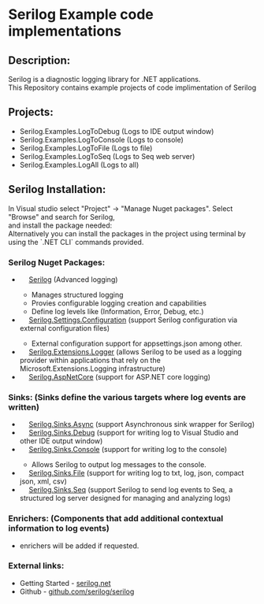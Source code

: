 <h1> Serilog Example code implementations </h1>

<h2>Description:</h2>
Serilog is a diagnostic logging library for .NET applications.
<br>This Repository contains example projects of code implimentation of Serilog

<h2>Projects:</h2>
<ul>
  <li>Serilog.Examples.LogToDebug (Logs to IDE output window)</li>
  <li>Serilog.Examples.LogToConsole (Logs to console)</li>
  <li>Serilog.Examples.LogToFile (Logs to file)</li>
  <li>Serilog.Examples.LogToSeq (Logs to Seq web server)</li>
  <li>Serilog.Examples.LogAll (Logs to all)</li>
</ul>

<h2>Serilog Installation:</h2>
In Visual studio select "Project" -> "Manage Nuget packages". Select "Browse" and search for Serilog,
<br>and install the package needed:
<br>Alternatively you can install the packages in the project using terminal by using the `.NET CLI` commands provided.

<h3>Serilog Nuget Packages:</h3>

<ul>
  <li><IMG  src="https://avatars.githubusercontent.com/u/5691010?s=200&amp;v=4" width="14<"/> <a href="https://www.nuget.org/packages/Serilog/4.0.2-dev-02226#readme-body-tab">Serilog</a> (Advanced logging)</li>
  <ul>
    <li>Manages structured logging</li>
    <li>Provies configurable logging creation and capabilities</li>
    <li>Define log levels like (Information, Error, Debug, etc.)</li>
  </ul>
  <li><IMG  src="https://api.nuget.org/v3-flatcontainer/serilog.settings.configuration/8.0.2/icon" width="14<"/> <a href="https://www.nuget.org/packages/Serilog.Settings.Configuration#readme-body-tab">Serilog.Settings.Configuration</a> (support Serilog configuration via external configuration files)</li>
  <ul>
    <li>External configuration support for appsettings.json among other.</li>
  </ul>
  <li><IMG  src="https://api.nuget.org/v3-flatcontainer/serilog.extensions.logging/8.0.1-dev-10398/icon" width="14<"/> <a href="https://www.nuget.org/packages/Serilog.Extensions.Logging/8.0.1-dev-10398#readme-body-tab">Serilog.Extensions.Logger</a> (allows Serilog to be used as a logging provider within applications that rely on the Microsoft.Extensions.Logging infrastructure)</li>
  <li><IMG  src="https://avatars.githubusercontent.com/u/5691010?s=200&amp;v=4" width="14<"/> <a href="https://www.nuget.org/packages/Serilog.AspNetCore#readme-body-tab">Serilog.AspNetCore</a> (support for ASP.NET core logging)</li>
</ul>

<h3>Sinks: (Sinks define the various targets where log events are written)</h3>

<ul>
  <li><IMG  src="https://api.nuget.org/v3-flatcontainer/serilog.sinks.async/2.0.0/icon" width="14<"/> <a href="https://www.nuget.org/packages/Serilog.Sinks.Async#readme-body-tab">Serilog.Sinks.Async</a> (support Asynchronous sink wrapper for Serilog)</li>
  <li><IMG  src="https://avatars.githubusercontent.com/u/5691010?s=200&amp;v=4" width="14<"/> <a href="https://www.nuget.org/packages/Serilog.Sinks.Debug#readme-body-tab">Serilog.Sinks.Debug</a> (support for writing log to Visual Studio and other IDE output window)</li>
  <li><IMG  src="https://avatars.githubusercontent.com/u/5691010?s=200&amp;v=4" width="14<"/> <a href="https://www.nuget.org/packages/Serilog.Sinks.Console#readme-body-tab">Serilog.Sinks.Console</a> (support for writing log to the console)</li>
  <ul>
    <li>Allows Serilog to output log messages to the console.</li>
  </ul>
  <li><IMG  src="https://api.nuget.org/v3-flatcontainer/serilog.sinks.file/6.0.0/icon" width="14<"/> <a href="https://www.nuget.org/packages/Serilog.Sinks.File#readme-body-tab">Serilog.Sinks.File</a> (support for writing log to txt, log, json, compact json, xml, csv)</li>
  <li><IMG  src="https://api.nuget.org/v3-flatcontainer/serilog.sinks.seq/9.0.0-dev-00310/icon" width="14<"/> <a href="https://www.nuget.org/packages/Serilog.Sinks.Seq/9.0.0-dev-00310#readme-body-tab">Serilog.Sinks.Seq</a> (support Serilog to send log events to Seq, a structured log server designed for managing and analyzing logs)</li>
</ul>

<h3>Enrichers: (Components that add additional contextual information to log events)</h3>
<ul>
  <li>enrichers will be added if requested.</li>
</ul>

<h3>External links:</h3>
<ul>
  <li>Getting Started - <a href="https://serilog.net/">serilog.net</a></li>
  <li>Github - <a href="https://serilog.net/">github.com/serilog/serilog</a></li>
</ul>
